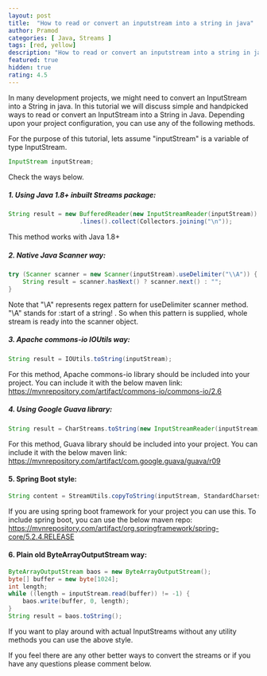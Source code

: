 ```yaml
---
layout: post
title:  "How to read or convert an inputstream into a string in java"
author: Pramod
categories: [ Java, Streams ]
tags: [red, yellow]
description: "How to read or convert an inputstream into a string in java"
featured: true
hidden: true
rating: 4.5
---
```


In many development projects, we might need to convert an InputStream into a String in java. 
In this tutorial we will discuss simple and handpicked ways to read or convert an InputStream into a String in Java.
Depending upon your project configuration, you can use any of the following methods.   

For the purpose of this tutorial, lets assume "inputStream" is a variable of type InputStream.
``` Java
InputStream inputStream; 
```
Check the ways below. 

##### 1. Using Java 1.8+ inbuilt Streams package: 
```java
String result = new BufferedReader(new InputStreamReader(inputStream))
                    .lines().collect(Collectors.joining("\n"));
```
This method works with Java 1.8+ 

##### 2. Native Java Scanner way:  
```java
try (Scanner scanner = new Scanner(inputStream).useDelimiter("\\A")) {
    String result = scanner.hasNext() ? scanner.next() : "";
}
```
Note that "\\A" represents regex pattern for useDelimiter scanner method. 
"\A" stands for :start of a string! . So when this pattern is supplied, whole stream is ready into the scanner object.  

##### 3. Apache commons-io IOUtils way: 
```java
String result = IOUtils.toString(inputStream);
```
For this method, Apache commons-io library should be included into your project. You can include it with the below maven link: 
<a href="https://mvnrepository.com/artifact/commons-io/commons-io/2.6" target="_blank">https://mvnrepository.com/artifact/commons-io/commons-io/2.6</a>

##### 4. Using Google Guava library:
```java
String result = CharStreams.toString(new InputStreamReader(inputStream));
```
For this method, Guava library should be included into your project. You can include it with the below maven link: 
<a href="https://mvnrepository.com/artifact/com.google.guava/guava/r09" target="_blank">https://mvnrepository.com/artifact/com.google.guava/guava/r09</a>

#### 5. Spring Boot style: 
```java
String content = StreamUtils.copyToString(inputStream, StandardCharsets.UTF_8);
```
If you are using spring boot framework for your project you can use this. To include spring boot, you can use the below maven repo: 
<a href="https://mvnrepository.com/artifact/org.springframework/spring-core/5.2.4.RELEASE" target="_blank">https://mvnrepository.com/artifact/org.springframework/spring-core/5.2.4.RELEASE</a>

#### 6. Plain old ByteArrayOutputStream way: 
```java
ByteArrayOutputStream baos = new ByteArrayOutputStream();
byte[] buffer = new byte[1024];
int length;
while ((length = inputStream.read(buffer)) != -1) {
    baos.write(buffer, 0, length);
}
String result = baos.toString();
```
If you want to play around with actual InputStreams without any utility methods you can use the above style. 


If you feel there are any other better ways to convert the streams or if you have any questions please comment below.

